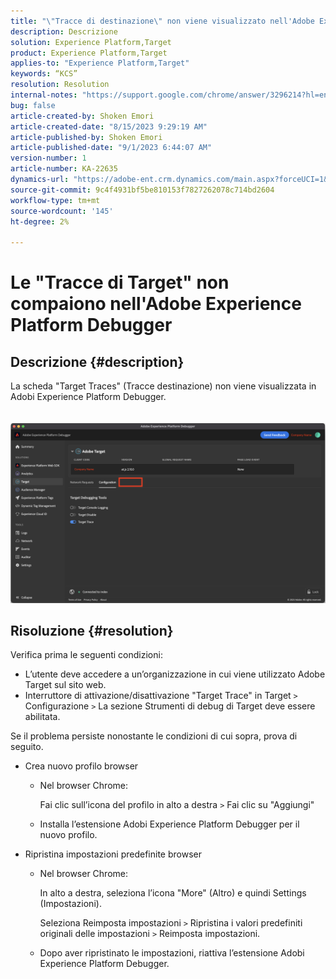 ```yaml
---
title: "\"Tracce di destinazione\" non viene visualizzato nell'Adobe Experience Platform Debugger"
description: Descrizione
solution: Experience Platform,Target
product: Experience Platform,Target
applies-to: "Experience Platform,Target"
keywords: “KCS”
resolution: Resolution
internal-notes: "https://support.google.com/chrome/answer/3296214?hl=en"
bug: false
article-created-by: Shoken Emori
article-created-date: "8/15/2023 9:29:19 AM"
article-published-by: Shoken Emori
article-published-date: "9/1/2023 6:44:07 AM"
version-number: 1
article-number: KA-22635
dynamics-url: "https://adobe-ent.crm.dynamics.com/main.aspx?forceUCI=1&pagetype=entityrecord&etn=knowledgearticle&id=560d5134-4e3b-ee11-bdf4-6045bd006793"
source-git-commit: 9c4f4931bf5be810153f7827262078c714bd2604
workflow-type: tm+mt
source-wordcount: '145'
ht-degree: 2%

---
```


# Le &quot;Tracce di Target&quot; non compaiono nell&#39;Adobe Experience Platform Debugger

## Descrizione {#description}

La scheda &quot;Target Traces&quot; (Tracce destinazione) non viene visualizzata in Adobi Experience Platform Debugger.
<br> <br><br>![](assets/___b530eefa-4f3b-ee11-bdf4-6045bd006793___.png)

## Risoluzione {#resolution}


Verifica prima le seguenti condizioni:

- L’utente deve accedere a un’organizzazione in cui viene utilizzato Adobe Target sul sito web.
- Interruttore di attivazione/disattivazione &quot;Target Trace&quot; in Target `>`  Configurazione `>`  La sezione Strumenti di debug di Target deve essere abilitata.


Se il problema persiste nonostante le condizioni di cui sopra, prova di seguito.

- Crea nuovo profilo browser

   - Nel browser Chrome:

     Fai clic sull’icona del profilo in alto a destra `>`  Fai clic su &quot;Aggiungi&quot;
   - Installa l’estensione Adobi Experience Platform Debugger per il nuovo profilo.


- Ripristina impostazioni predefinite browser

   - Nel browser Chrome:

     In alto a destra, seleziona l’icona &quot;More&quot; (Altro) e quindi Settings (Impostazioni).

     Seleziona Reimposta impostazioni `>`  Ripristina i valori predefiniti originali delle impostazioni `>`  Reimposta impostazioni.
   - Dopo aver ripristinato le impostazioni, riattiva l’estensione Adobi Experience Platform Debugger.



